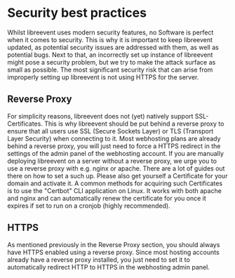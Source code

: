 # Security best practices

Whilst libreevent uses modern security features, no Software is perfect when it comes to security. This is why it is important to keep libreevent updated, as potential security issues are addressed with them, as well as potential bugs. Next to that, an incorrectly set up instance of libreevent might pose a security problem, but we try to make the attack surface as small as possible. The most significant security risk that can arise from improperly setting up libreevent is not using HTTPS for the server. 

## Reverse Proxy
For simplicity reasons, libreevent does not (yet) natively support SSL-Certificates. This is why libreevent should be put behind a reverse proxy to ensure that all users use SSL (Secure Sockets Layer) or TLS (Transport Layer Security) when connecting to it. Most webhosting plans are already behind a reverse proxy, you will just need to force a HTTPS redirect in the settings of the admin panel of the webhosting account. If you are manually deploying libreevent on a server without a reverse proxy, we urge you to use a reverse proxy with e.g. nginx or apache. There are a lot of guides out there on how to set a such up. Please also get yourself a Certificate for your domain and activate it. A common methods for acquiring such Certificates is to use the "Certbot" CLI application on Linux. It works with both apache and nginx and can automatically renew the certificate for you once it expires if set to run on a cronjob (highly recommended).

## HTTPS
As mentioned previously in the Reverse Proxy section, you should always have HTTPS enabled using a reverse proxy. Since most hosting accounts already have a reverse proxy installed, you just need to set it to automatically redirect HTTP to HTTPS in the webhosting admin panel.
